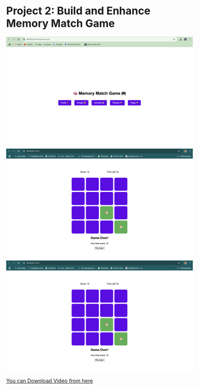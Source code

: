 # Project 2: Build and Enhance Memory Match Game

![img-1](Project-2/output-1.png)
![img-2](Project-2/output-3.png)
![img-3](Project-2/output-3.png)


[You can Download Video from here](Project-2/otput_video.mov)
